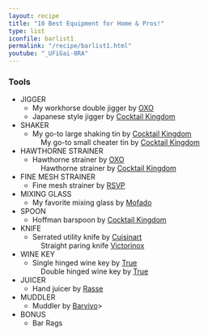```yaml
---
layout: recipe
title: "10 Best Equipment for Home & Pros!"
type: list
iconfile: barlist1
permalink: "/recipe/barlist1.html"
youtube: "_UFiGai-8RA"
---
```


### Tools

- JIGGER
  - My workhorse double jigger by <a href="https://amzn.to/3lmmKrK" target="_blank">OXO</a>
  - Japanese style jigger by <a href="https://amzn.to/3mtKqMa" target="_blank">Cocktail Kingdom</a>
- SHAKER
  - My go-to large shaking tin by <a href="https://amzn.to/33vnMLJ" target="_blank">Cocktail Kingdom</a>
  <dd>My go-to small cheater tin by <a href="https://amzn.to/3qecbe5" target="_blank">Cocktail Kingdom</a>
- HAWTHORNE STRAINER
  - Hawthorne strainer by <a href="https://amzn.to/2VBUSWh" target="_blank">OXO</a>
  <dd>Hawthorne strainer by <a href="https://amzn.to/36smrY7" target="_blank">Cocktail Kingdom</a>
- FINE MESH STRAINER
  - Fine mesh strainer by <a href="https://amzn.to/4akT1dn" target="_blank">RSVP</a>
- MIXING GLASS
  - My favorite mixing glass by <a href="https://amzn.to/46KrrTX" target="_blank">Mofado</a>
- SPOON
  - Hoffman barspoon by <a href="https://amzn.to/3wkkDhg" target="_blank">Cocktail Kingdom</a>
- KNIFE
  - Serrated utility knife by <a href="https://amzn.to/3qg8nsB" target="_blank">Cuisinart</a>
  <dd>Straight paring knife <a href="https://amzn.to/3ln3wSM" target="_blank">Victorinox</a>
- WINE KEY
  - Single hinged wine key by <a href="https://amzn.to/39tNMex" target="_blank">True</a>
  <dd>Double hinged wine key by <a href="https://amzn.to/3mtKlrS" target="_blank">True</a>
- JUICER
  - Hand juicer by <a href="https://amzn.to/3ioOwFe" target="_blank">Rasse</a>
- MUDDLER
  - Muddler by <a href="https://amzn.to/2VqXZjr" target="_blank">Barvivo</a>>
- BONUS
  - Bar Rags

